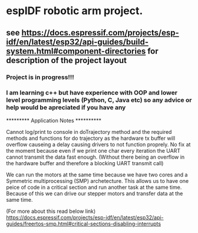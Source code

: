 # espIDF robotic arm project.

## see https://docs.espressif.com/projects/esp-idf/en/latest/esp32/api-guides/build-system.html#component-directories for description of the project layout

### Project is in progress!!!
### I am learning c++ but have experience with OOP and lower level programming levels (Python, C, Java etc) so any advice or help would be apreciated if you have any

*********						Application Notes						**********

Cannot log/print to console in doTrajectory method and the required methods and functions for do trajectory as the hardware tx buffer will overflow causeing a delay causing drivers to not function proprely.
No fix at the moment because even if we print one char every iteration the UART cannot transmit the data fast enough. (Without there being an overflow in the hardware buffer and therefore a blocking UART transmit call)

We can run the motors at the same time because we have two cores and a Symmetric multiprocessing (SMP) archetecture. This allows us to have one peice of code in a critical section and run another task at the same time. Because of this we can drive our stepper motors and transfer data at the same time.

(For more about this read below link)
https://docs.espressif.com/projects/esp-idf/en/latest/esp32/api-guides/freertos-smp.html#critical-sections-disabling-interrupts